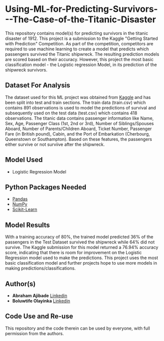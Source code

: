 # Using-ML-for-Predicting-Survivors---The-Case-of-the-Titanic-Disaster
This repository contains model(s) for predicting survivors in the titanic disaster of 1912. This project is a submission to the Kaggle "Getting Started with Prediction" Competition. As part of the competition, competitors are required to use machine learning to create a model that predicts which passengers survived the Titanic shipwreck. The resulting prediction models are scored based on their accuracy. However, this project the most basic classification model - the Logistic regression Model, in its prediction of the shipwreck survivors.

## Dataset For Analysis
The dataset used for this ML project was obtained from [Kaggle](https://www.kaggle.com/competitions/titanic) and has been split into test and train sections. The train data (train.csv) which contains 891 observations is used to model the predictions of survival and subsequently used on the test data (test.csv) which contains 418 observations. The titanic data contains passenger information like Name, Sex, Age, Passenger Class (1st, 2nd or 3rd), Number of Siblings/Spouses Aboard, Number of Parents/Children Aboard, Ticket Number, Passenger Fare (in British pound), 
Cabin, and the Port of Embarkation (Cherbourg, Queenstown or Southampton). Based on these features, the passengers either survive or not surviive after the shipwreck. 

## Model Used
- Logistic Regression Model

## Python Packages Needed
- [Pandas](https://pandas.pydata.org/)
- [NumPy](https://numpy.org/)
- [Scikit-Learn](https://scikit-learn.org/)
  
## Model Results
With a training accuracy of 80%, the trained model predicted 36% of the passengers in the Test Dataset survived the shipwreck while 64% did not survive. The Kaggle submission for this model returned a 76.94% accuracy score, indicating that there is room for improvement on the Logistic Regression model used to make the predictions. This project uses the most basic classification model and further projects hope to use more models in making predictions/classifications.

## Author(s)
- **Abraham Ajibade** [Linkedin](https://www.linkedin.com/in/abraham-ajibade-759772117)
- **Boluwtife Olayinka** [Linkedin](https://www.linkedin.com/in/ajibade-bolu/)

## Code Use and Re-use
This repository and the code therein can be used by everyone, with full permission from the authors. 
